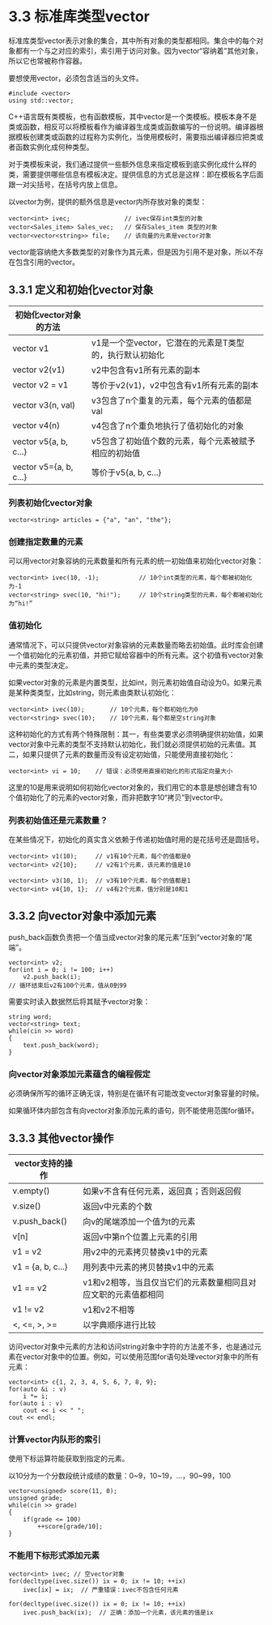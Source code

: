 # 3.3 标准库类型vector

标准库类型vector表示对象的集合，其中所有对象的类型都相同。集合中的每个对象都有一个与之对应的索引，索引用于访问对象。因为vector“容纳着”其他对象，所以它也常被称作容器。

要想使用vector，必须包含适当的头文件。

```
#include <vector>
using std::vector;
```

C++语言既有类模板，也有函数模板，其中vector是一个类模板。模板本身不是类或函数，相反可以将模板看作为编译器生成类或函数编写的一份说明。编译器根据模板创建类或函数的过程称为实例化，当使用模板时，需要指出编译器应把类或者函数实例化成何种类型。

对于类模板来说，我们通过提供一些额外信息来指定模板到底实例化成什么样的类，需要提供哪些信息有模板决定。提供信息的方式总是这样：即在模板名字后面跟一对尖括号，在括号内放上信息。

以vector为例，提供的额外信息是vector内所存放对象的类型：

```
vector<int> ivec;               // ivec保存int类型的对象
vector<Sales_item> Sales_vec;   // 保存Sales_item 类型的对象
vector<vector<string>> file;    // 该向量的元素是vector对象
```

vector能容纳绝大多数类型的对象作为其元素，但是因为引用不是对象，所以不存在包含引用的vector。

## 3.3.1 定义和初始化vector对象

| 初始化vector对象的方法     |            |
| ------------------------- | -------------- |
| vector<T> v1              | v1是一个空vector，它潜在的元素是T类型的，执行默认初始化 |
| vector<T> v2(v1)          | v2中包含有v1所有元素的副本 |
| vector<T> v2 = v1         | 等价于v2(v1)，v2中包含有v1所有元素的副本 |
| vector<T> v3(n, val)      | v3包含了n个重复的元素，每个元素的值都是val |
| vector<T> v4(n)           | v4包含了n个重负地执行了值初始化的对象 |
| vector<T> v5{a, b, c...}  | v5包含了初始值个数的元素，每个元素被赋予相应的初始值 |
| vector<T> v5={a, b, c...} | 等价于v5{a, b, c...} |

### 列表初始化vector对象

```
vector<string> articles = {"a", "an", "the"};
```

### 创建指定数量的元素

可以用vector对象容纳的元素数量和所有元素的统一初始值来初始化vector对象：

```
vector<int> ivec(10, -1);           // 10个int类型的元素，每个都被初始化为-1
vector<string> svec(10, "hi!");     // 10个string类型的元素，每个都被初始化为“hi!”
```

### 值初始化

通常情况下，可以只提供vector对象容纳的元素数量而略去初始值。此时库会创建一个值初始化的元素初值，并把它赋给容器中的所有元素。这个初值有vector对象中元素的类型决定。

如果vector对象的元素是内置类型，比如int，则元素初始值自动设为0。如果元素是某种类类型，比如string，则元素由类默认初始化：

```
vector<int> ivec(10);       // 10个元素，每个都初始化为0
vector<string> svec(10);    // 10个元素，每个都是空string对象
```

这种初始化的方式有两个特殊限制：其一，有些类要求必须明确提供初始值，如果vector对象中元素的类型不支持默认初始化，我们就必须提供初始的元素值。其二，如果只提供了元素的数量而没有设定初始值，只能使用直接初始化：

```
vector<int> vi = 10;    // 错误：必须使用直接初始化的形式指定向量大小
```

这里的10是用来说明如何初始化vector对象的，我们用它的本意是想创建含有10个值初始化了的元素的vector对象，而非把数字10“拷贝”到vector中。

### 列表初始值还是元素数量？

在某些情况下，初始化的真实含义依赖于传递初始值时用的是花括号还是圆括号。

```
vector<int> v1(10);     // v1有10个元素，每个的值都是0
vector<int> v2{10};     // v2有1个元素，该元素的值是10

vector<int> v3(10, 1);  // v3有10个元素，每个的值都是1
vector<int> v4{10, 1};  // v4有2个元素，值分别是10和1
```

## 3.3.2 向vector对象中添加元素

push_back函数负责把一个值当成vector对象的尾元素“压到”vector对象的“尾端”。

```
vector<int> v2;
for(int i = 0; i != 100; i++)
    v2.push_back(i);
// 循环结束后v2有100个元素，值从0到99
```

需要实时读入数据然后将其赋予vector对象：

```
string word;
vector<string> text;
while(cin >> word)
{
    text.push_back(word);
}
```

### 向vector对象添加元素蕴含的编程假定

必须确保所写的循环正确无误，特别是在循环有可能改变vector对象容量的时候。

如果循环体内部包含有向vector对象添加元素的语句，则不能使用范围for循环。

## 3.3.3 其他vector操作

| vector支持的操作   |                    |
| ----------------- | ------------------ |
| v.empty()         | 如果v不含有任何元素，返回真；否则返回假 |
| v.size()          | 返回v中元素的个数 |
| v.push_back()     | 向v的尾端添加一个值为t的元素 |
| v[n]              | 返回v中第n个位置上元素的引用 |
| v1 = v2           | 用v2中的元素拷贝替换v1中的元素 |
| v1 = {a, b, c...} | 用列表中元素的拷贝替换v1中的元素 |
| v1 == v2          | v1和v2相等，当且仅当它们的元素数量相同且对应文职的元素值都相同 |
| v1 != v2          | v1和v2不相等 |
| <, <=, >, >=      | 以字典顺序进行比较 |

访问vector对象中元素的方法和访问string对象中字符的方法差不多，也是通过元素在vector对象中的位置。例如，可以使用范围for语句处理vector对象中的所有元素：

```
vector<int> c{1, 2, 3, 4, 5, 6, 7, 8, 9};
for(auto &i : v)
    i *= i;
for(auto i : v)
    cout << i << " ";
cout << endl;
```

### 计算vector内队形的索引

使用下标运算符能获取到指定的元素。

以10分为一个分数段统计成绩的数量：0~9，10~19，...，90~99，100

```
vector<unsigned> score(11, 0);
unsigned grade;
while(cin >> grade)
{
    if(grade <= 100)
        ++score[grade/10];
}
```

### 不能用下标形式添加元素

```
vector<int> ivec; // 空vector对象
for(decltype(ivec.size()) ix = 0; ix != 10; ++ix)
    ivec[ix] = ix;  // 严重错误：ivec不包含任何元素
```

```
for(decltype(ivec.size()) ix = 0; ix != 10; ++ix)
    ivec.push_back(ix);  // 正确：添加一个元素，该元素的值是ix
```